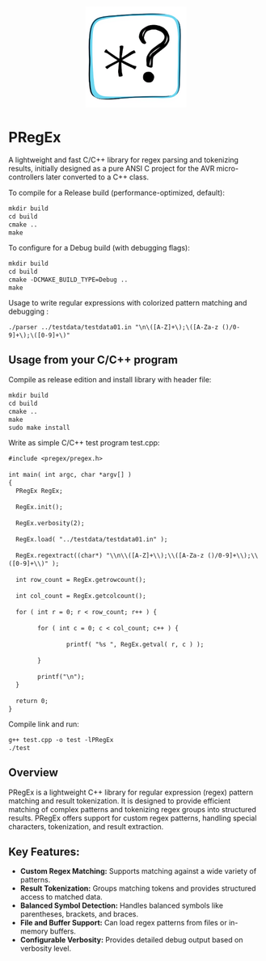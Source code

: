 <p align="center">
  <img src="./logo.png" />
</p>

# PRegEx
A lightweight and fast C/C++ library for regex parsing and tokenizing results, initially designed as a pure ANSI C project for the AVR micro-controllers later converted to a C++ class.

To compile for a Release build (performance-optimized, default):
```
mkdir build
cd build
cmake ..
make
```
To configure for a Debug build (with debugging flags):
```
mkdir build
cd build
cmake -DCMAKE_BUILD_TYPE=Debug ..
make
```
Usage to write regular expressions with colorized pattern matching and debugging :
```
./parser ../testdata/testdata01.in "\n\([A-Z]+\);\([A-Za-z ()/0-9]+\);\([0-9]+\)"
```
## Usage from your C/C++ program
Compile as release edition and install library with header file:
```
mkdir build
cd build
cmake ..
make
sudo make install
```
Write as simple C/C++ test program test.cpp:
```
#include <pregex/pregex.h>

int main( int argc, char *argv[] )
{
  PRegEx RegEx;
  
  RegEx.init();
  
  RegEx.verbosity(2);
  
  RegEx.load( "../testdata/testdata01.in" );
  
  RegEx.regextract((char*) "\\n\\([A-Z]+\\);\\([A-Za-z ()/0-9]+\\);\\([0-9]+\\)" );

  int row_count = RegEx.getrowcount();

  int col_count = RegEx.getcolcount();

  for ( int r = 0; r < row_count; r++ ) {

        for ( int c = 0; c < col_count; c++ ) {

                printf( "%s ", RegEx.getval( r, c ) );

        }

        printf("\n");
  }

  return 0;
}

```
Compile link and run:
```
g++ test.cpp -o test -lPRegEx
./test
```

## Overview
PRegEx is a lightweight C++ library for regular expression (regex) pattern matching and result tokenization. It is designed to provide efficient matching of complex patterns and tokenizing regex groups into structured results. PRegEx offers support for custom regex patterns, handling special characters, tokenization, and result extraction.

## Key Features:
- **Custom Regex Matching:** Supports matching against a wide variety of patterns.
- **Result Tokenization:** Groups matching tokens and provides structured access to matched data.
- **Balanced Symbol Detection:** Handles balanced symbols like parentheses, brackets, and braces.
- **File and Buffer Support:** Can load regex patterns from files or in-memory buffers.
- **Configurable Verbosity:** Provides detailed debug output based on verbosity level.
